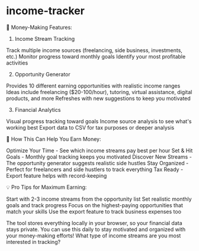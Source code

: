 # income-tracker
🎯 Money-Making Features:
1. Income Stream Tracking

Track multiple income sources (freelancing, side business, investments, etc.)
Monitor progress toward monthly goals
Identify your most profitable activities

2. Opportunity Generator

Provides 10 different earning opportunities with realistic income ranges
Ideas include freelancing ($20-100/hour), tutoring, virtual assistance, digital products, and more
Refreshes with new suggestions to keep you motivated

3. Financial Analytics

Visual progress tracking toward goals
Income source analysis to see what's working best
Export data to CSV for tax purposes or deeper analysis

🚀 How This Can Help You Earn Money:

Optimize Your Time - See which income streams pay best per hour
Set & Hit Goals - Monthly goal tracking keeps you motivated
Discover New Streams - The opportunity generator suggests realistic side hustles
Stay Organized - Perfect for freelancers and side hustlers to track everything
Tax Ready - Export feature helps with record-keeping

💡 Pro Tips for Maximum Earning:

Start with 2-3 income streams from the opportunity list
Set realistic monthly goals and track progress
Focus on the highest-paying opportunities that match your skills
Use the export feature to track business expenses too

The tool stores everything locally in your browser, so your financial data stays private. You can use this daily to stay motivated and organized with your money-making efforts!
What type of income streams are you most interested in tracking?
